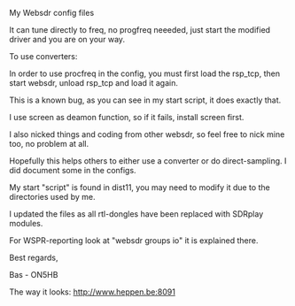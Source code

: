 My Websdr config files


It can tune directly to freq, no progfreq neeeded, just start the modified driver and you are on your way.

To use converters:

In order to use procfreq in the config, you must first load the rsp_tcp, then start websdr, unload rsp_tcp and load it again.

This is a known bug, as you can see in my start script, it does exactly that. 

I use screen as deamon function, so if it fails, install screen first.

I also nicked things and coding from other websdr, so feel free to nick mine too, no problem at all.

Hopefully this helps others to either use a converter or do direct-sampling. I did document some in the configs.

My start "script" is found in dist11, you may need to modify it due to the directories used by me.

I updated the files as all rtl-dongles have been replaced with SDRplay modules.

For WSPR-reporting look at "websdr groups io" it is explained there.


Best regards,

Bas - ON5HB


The way it looks: http://www.heppen.be:8091
